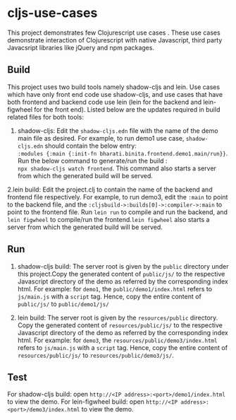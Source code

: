 # cljs-use-cases
This project demonstrates few Clojurescript use cases . These use cases demonstrate interaction of Clojurescript with native Javascript, third party Javacsript libraries like jQuery and npm packages.

## Build
This project uses two build tools namely shadow-cljs and lein.  Use cases which have only front end code use shadow-cljs, and use cases that have both frontend and backend code use lein (lein for the backend and lein-figwheel for the front end). Listed below are the updates required in build related files for both tools:
1. shadow-cljs: Edit the `shadow-cljs.edn` file with the name of the demo main file as desired. For example, to run demo1 use case, `shadow-cljs.edn` should contain the below entry:<br/>
`:modules {:main {:init-fn bharati.binita.frontend.demo1.main/run}}`. Run the below command to generate/run the build : <br/>
`npx shadow-cljs watch frontend`. This command also starts a server from which the generated build will be served.

2.lein build: Edit the project.clj to contain the name of the backend and frontend file respectively. For example, to run demo3, edit the `:main` to point to the backend file, and the `:cljsbuild->:builds[0]->:compiler->:main` to point to the frontend file. Run `lein run` to compile and run the backend, and `lein figwheel` to compile/run the frontend.`lein figwheel` also starts a server from which the generated build will be served.

## Run
1. shadow-cljs build: The server root is given by the `public` directory under this project.Copy the generated content of `public/js/` to the respective Javascript directory of the demo as referred by the corresponding index html. For example: for `demo1`, the `public/demo1/index.html` refers to `js/main.js` with a `script` tag. Hence, copy the entire content of `public/js/` to `public/demo1/js/`

2. lein build: The server root is given by the `resources/public` directory. Copy the generated content of `resources/public/js/` to the respective Javascript directory of the demo as referred by the corresponding index html. For example: for `demo3`, the `resources/public/demo3/index.html` refers to `js/main.js` with a `script` tag. Hence, copy the entire content of `resources/public/js/` to `resources/public/demo3/js/`.



## Test
For shadow-cljs build: open `http://<IP address>:<port>/demo1/index.html` to view the demo.
For lein-figwheel build: open `http://<IP address>:<port>/demo3/index.html` to view the demo.

